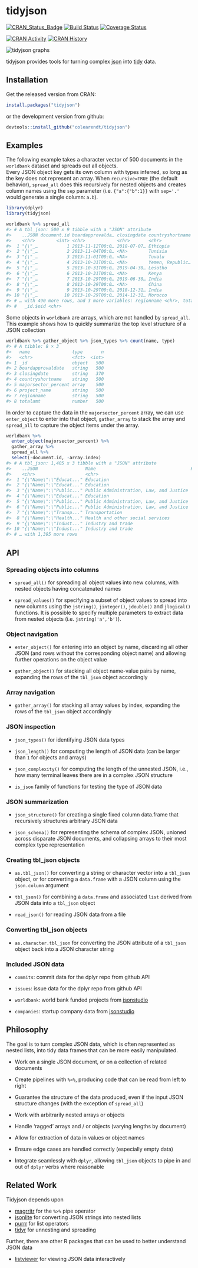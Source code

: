 tidyjson
================

<!-- README.md is generated from README.Rmd. Please edit that file -->

[![CRAN_Status_Badge](http://www.r-pkg.org/badges/version/tidyjson)](https://cran.r-project.org/package=tidyjson)
[![Build
Status](https://travis-ci.org/colearendt/tidyjson.svg?branch=master)](https://travis-ci.org/colearendt/tidyjson)
[![Coverage
Status](https://codecov.io/github/colearendt/tidyjson/coverage.svg?branch=master)](https://codecov.io/github/colearendt/tidyjson?branch=master)

[![CRAN
Activity](http://cranlogs.r-pkg.org/badges/tidyjson)](https://cran.r-project.org/package=tidyjson/index.html)
[![CRAN
History](http://cranlogs.r-pkg.org/badges/grand-total/tidyjson)](https://cran.r-project.org/package=tidyjson/index.html)

![tidyjson
graphs](https://cloud.githubusercontent.com/assets/2284427/18217882/1b3b2db4-7114-11e6-8ba3-07938f1db9af.png)

tidyjson provides tools for turning complex [json](http://www.json.org/)
into
[tidy](https://cran.r-project.org/package=tidyr/vignettes/tidy-data.html)
data.

## Installation

Get the released version from CRAN:

``` r
install.packages("tidyjson")
```

or the development version from github:

``` r
devtools::install_github("colearendt/tidyjson")
```

## Examples

The following example takes a character vector of 500 documents in the
`worldbank` dataset and spreads out all objects.  
Every JSON object key gets its own column with types inferred, so long
as the key does not represent an array. When `recursive=TRUE` (the
default behavior), `spread_all` does this recursively for nested objects
and creates column names using the `sep` parameter (i.e. `{"a":{"b":1}}`
with `sep='.'` would generate a single column: `a.b`).

``` r
library(dplyr)
library(tidyjson)

worldbank %>% spread_all
#> # A tbl_json: 500 x 9 tibble with a "JSON" attribute
#>    ..JSON document.id boardapprovalda… closingdate countryshortname project_name
#>    <chr>        <int> <chr>            <chr>       <chr>            <chr>       
#>  1 "{\"_…           1 2013-11-12T00:0… 2018-07-07… Ethiopia         Ethiopia Ge…
#>  2 "{\"_…           2 2013-11-04T00:0… <NA>        Tunisia          TN: DTF Soc…
#>  3 "{\"_…           3 2013-11-01T00:0… <NA>        Tuvalu           Tuvalu Avia…
#>  4 "{\"_…           4 2013-10-31T00:0… <NA>        Yemen, Republic… Gov't and C…
#>  5 "{\"_…           5 2013-10-31T00:0… 2019-04-30… Lesotho          Second Priv…
#>  6 "{\"_…           6 2013-10-31T00:0… <NA>        Kenya            Additional …
#>  7 "{\"_…           7 2013-10-29T00:0… 2019-06-30… India            National Hi…
#>  8 "{\"_…           8 2013-10-29T00:0… <NA>        China            China Renew…
#>  9 "{\"_…           9 2013-10-29T00:0… 2018-12-31… India            Rajasthan R…
#> 10 "{\"_…          10 2013-10-29T00:0… 2014-12-31… Morocco          MA Accounta…
#> # … with 490 more rows, and 3 more variables: regionname <chr>, totalamt <dbl>,
#> #   _id.$oid <chr>
```

Some objects in `worldbank` are arrays, which are not handled by
`spread_all`. This example shows how to quickly summarize the top level
structure of a JSON collection

``` r
worldbank %>% gather_object %>% json_types %>% count(name, type)
#> # A tibble: 8 × 3
#>   name                type       n
#>   <chr>               <fct>  <int>
#> 1 _id                 object   500
#> 2 boardapprovaldate   string   500
#> 3 closingdate         string   370
#> 4 countryshortname    string   500
#> 5 majorsector_percent array    500
#> 6 project_name        string   500
#> 7 regionname          string   500
#> 8 totalamt            number   500
```

In order to capture the data in the `majorsector_percent` array, we can
use `enter_object` to enter into that object, `gather_array` to stack
the array and `spread_all` to capture the object items under the array.

``` r
worldbank %>%
  enter_object(majorsector_percent) %>%
  gather_array %>%
  spread_all %>%
  select(-document.id, -array.index)
#> # A tbl_json: 1,405 x 3 tibble with a "JSON" attribute
#>    ..JSON                  Name                                    Percent
#>    <chr>                   <chr>                                     <dbl>
#>  1 "{\"Name\":\"Educat..." Education                                    46
#>  2 "{\"Name\":\"Educat..." Education                                    26
#>  3 "{\"Name\":\"Public..." Public Administration, Law, and Justice      16
#>  4 "{\"Name\":\"Educat..." Education                                    12
#>  5 "{\"Name\":\"Public..." Public Administration, Law, and Justice      70
#>  6 "{\"Name\":\"Public..." Public Administration, Law, and Justice      30
#>  7 "{\"Name\":\"Transp..." Transportation                              100
#>  8 "{\"Name\":\"Health..." Health and other social services            100
#>  9 "{\"Name\":\"Indust..." Industry and trade                           50
#> 10 "{\"Name\":\"Indust..." Industry and trade                           40
#> # … with 1,395 more rows
```

## API

### Spreading objects into columns

-   `spread_all()` for spreading all object values into new columns,
    with nested objects having concatenated names

-   `spread_values()` for specifying a subset of object values to spread
    into new columns using the `jstring()`, `jinteger()`, `jdouble()`
    and `jlogical()` functions. It is possible to specify multiple
    parameters to extract data from nested objects
    (i.e. `jstring('a','b')`).

### Object navigation

-   `enter_object()` for entering into an object by name, discarding all
    other JSON (and rows without the corresponding object name) and
    allowing further operations on the object value

-   `gather_object()` for stacking all object name-value pairs by name,
    expanding the rows of the `tbl_json` object accordingly

### Array navigation

-   `gather_array()` for stacking all array values by index, expanding
    the rows of the `tbl_json` object accordingly

### JSON inspection

-   `json_types()` for identifying JSON data types

-   `json_length()` for computing the length of JSON data (can be larger
    than `1` for objects and arrays)

-   `json_complexity()` for computing the length of the unnested JSON,
    i.e., how many terminal leaves there are in a complex JSON structure

-   `is_json` family of functions for testing the type of JSON data

### JSON summarization

-   `json_structure()` for creating a single fixed column data.frame
    that recursively structures arbitrary JSON data

-   `json_schema()` for representing the schema of complex JSON, unioned
    across disparate JSON documents, and collapsing arrays to their most
    complex type representation

### Creating tbl_json objects

-   `as.tbl_json()` for converting a string or character vector into a
    `tbl_json` object, or for converting a `data.frame` with a JSON
    column using the `json.column` argument

-   `tbl_json()` for combining a `data.frame` and associated `list`
    derived from JSON data into a `tbl_json` object

-   `read_json()` for reading JSON data from a file

### Converting tbl_json objects

-   `as.character.tbl_json` for converting the JSON attribute of a
    `tbl_json` object back into a JSON character string

### Included JSON data

-   `commits`: commit data for the dplyr repo from github API

-   `issues`: issue data for the dplyr repo from github API

-   `worldbank`: world bank funded projects from
    [jsonstudio](http://jsonstudio.com/resources/)

-   `companies`: startup company data from
    [jsonstudio](http://jsonstudio.com/resources/)

## Philosophy

The goal is to turn complex JSON data, which is often represented as
nested lists, into tidy data frames that can be more easily manipulated.

-   Work on a single JSON document, or on a collection of related
    documents

-   Create pipelines with `%>%`, producing code that can be read from
    left to right

-   Guarantee the structure of the data produced, even if the input JSON
    structure changes (with the exception of `spread_all`)

-   Work with arbitrarily nested arrays or objects

-   Handle ‘ragged’ arrays and / or objects (varying lengths by
    document)

-   Allow for extraction of data in values or object names

-   Ensure edge cases are handled correctly (especially empty data)

-   Integrate seamlessly with `dplyr`, allowing `tbl_json` objects to
    pipe in and out of `dplyr` verbs where reasonable

## Related Work

Tidyjson depends upon

-   [magrritr](https://github.com/smbache/magrittr) for the `%>%` pipe
    operator
-   [jsonlite](https://github.com/jeroenooms/jsonlite) for converting
    JSON strings into nested lists
-   [purrr](https://github.com/hadley/purrr) for list operators
-   [tidyr](https://github.com/hadley/tidyr) for unnesting and spreading

Further, there are other R packages that can be used to better
understand JSON data

-   [listviewer](https://github.com/timelyportfolio/listviewer) for
    viewing JSON data interactively
